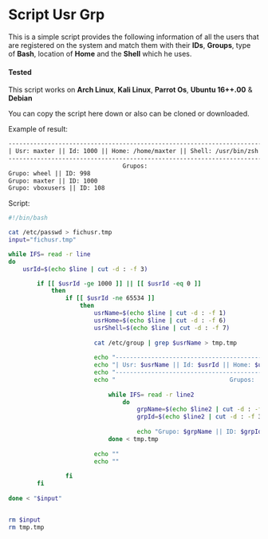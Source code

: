 # Script Usr Grp

This is a simple script provides the following information of all the users that are registered on the system and match them with their **IDs**, **Groups**, type of **Bash**, location of **Home** and the **Shell** which he uses.

#### Tested
This script works on **Arch Linux**, **Kali Linux**, **Parrot Os**, **Ubuntu 16++.00** & **Debian**

You can copy the script here down or also can be cloned or downloaded.

Example of result:

```txt
---------------------------------------------------------------------------
| Usr: maxter || Id: 1000 || Home: /home/maxter || Shell: /usr/bin/zsh |
---------------------------------------------------------------------------
                                Grupos:
Grupo: wheel || ID: 998
Grupo: maxter || ID: 1000
Grupo: vboxusers || ID: 108
```


Script:

```bash
#!/bin/bash

cat /etc/passwd > fichusr.tmp
input="fichusr.tmp"

while IFS= read -r line
do
	usrId=$(echo $line | cut -d : -f 3)

		if [[ $usrId -ge 1000 ]] || [[ $usrId -eq 0 ]]
			then
				if [[ $usrId -ne 65534 ]]
					then
						usrName=$(echo $line | cut -d : -f 1)
						usrHome=$(echo $line | cut -d : -f 6)
						usrShell=$(echo $line | cut -d : -f 7)
						
						cat /etc/group | grep $usrName > tmp.tmp
						
						echo "---------------------------------------------------------------------------"
						echo "| Usr: $usrName || Id: $usrId || Home: $usrHome || Shell: $usrShell |"
						echo "---------------------------------------------------------------------------"
						echo "                                Grupos:                                    "
							
							while IFS= read -r line2
								do
									grpName=$(echo $line2 | cut -d : -f 1)
									grpId=$(echo $line2 | cut -d : -f 3)
									
									echo "Grupo: $grpName || ID: $grpId"
							done < tmp.tmp
							
						echo ""
						echo ""
													
				fi
		fi
	
done < "$input"


rm $input
rm tmp.tmp
```
